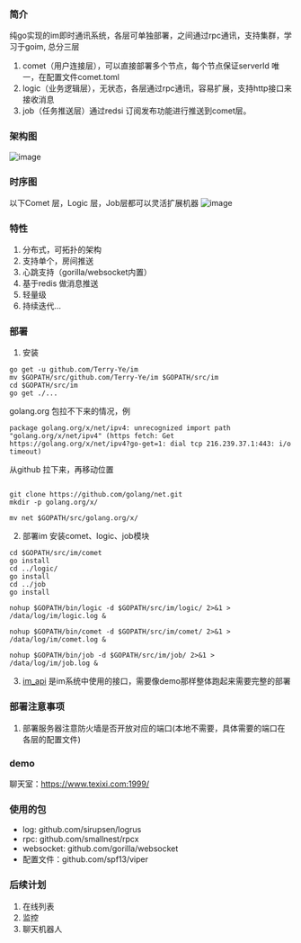 ### 简介
纯go实现的im即时通讯系统，各层可单独部署，之间通过rpc通讯，支持集群，学习于goim, 总分三层
1. comet（用户连接层），可以直接部署多个节点，每个节点保证serverId 唯一，在配置文件comet.toml
2. logic（业务逻辑层），无状态，各层通过rpc通讯，容易扩展，支持http接口来接收消息
3. job（任务推送层）通过redsi 订阅发布功能进行推送到comet层。

### 架构图
![image](https://note.youdao.com/yws/public/resource/ac2abf3027ec5c46d62bb5d690d2ed18/xmlnote/WEBRESOURCEabe5f0a5c9699a8c878afac92f4dc6bb/3749)

### 时序图
以下Comet 层，Logic 层，Job层都可以灵活扩展机器
![image](https://note.youdao.com/yws/public/resource/ac2abf3027ec5c46d62bb5d690d2ed18/xmlnote/WEBRESOURCE2b38217eac4718c99b817005e864fe5d/2921)

### 特性
1. 分布式，可拓扑的架构
2. 支持单个，房间推送
3. 心跳支持（gorilla/websocket内置）
4. 基于redis 做消息推送
5. 轻量级
6. 持续迭代...

### 部署
1. 安装
```
go get -u github.com/Terry-Ye/im
mv $GOPATH/src/github.com/Terry-Ye/im $GOPATH/src/im
cd $GOPATH/src/im
go get ./...

```

golang.org 包拉不下来的情况，例
```
package golang.org/x/net/ipv4: unrecognized import path "golang.org/x/net/ipv4" (https fetch: Get https://golang.org/x/net/ipv4?go-get=1: dial tcp 216.239.37.1:443: i/o timeout)
```

从github 拉下来，再移动位置
```

git clone https://github.com/golang/net.git
mkdir -p golang.org/x/

mv net $GOPATH/src/golang.org/x/
```

2. 部署im
安装comet、logic、job模块
```
cd $GOPATH/src/im/comet
go install
cd ../logic/
go install
cd ../job
go install

nohup $GOPATH/bin/logic -d $GOPATH/src/im/logic/ 2>&1 > /data/log/im/logic.log &

nohup $GOPATH/bin/comet -d $GOPATH/src/im/comet/ 2>&1 > /data/log/im/comet.log &

nohup $GOPATH/bin/job -d $GOPATH/src/im/job/ 2>&1 > /data/log/im/job.log &

```

3. [im_api](https://github.com/Terry-Ye/im_api)  是im系统中使用的接口，需要像demo那样整体跑起来需要完整的部署

### 部署注意事项
1. 部署服务器注意防火墙是否开放对应的端口(本地不需要，具体需要的端口在各层的配置文件)

### demo
聊天室：https://www.texixi.com:1999/


### 使用的包
* log: github.com/sirupsen/logrus
* rpc: github.com/smallnest/rpcx
* websocket: github.com/gorilla/websocket
* 配置文件：github.com/spf13/viper

### 后续计划
1. 在线列表
2. 监控
3. 聊天机器人

